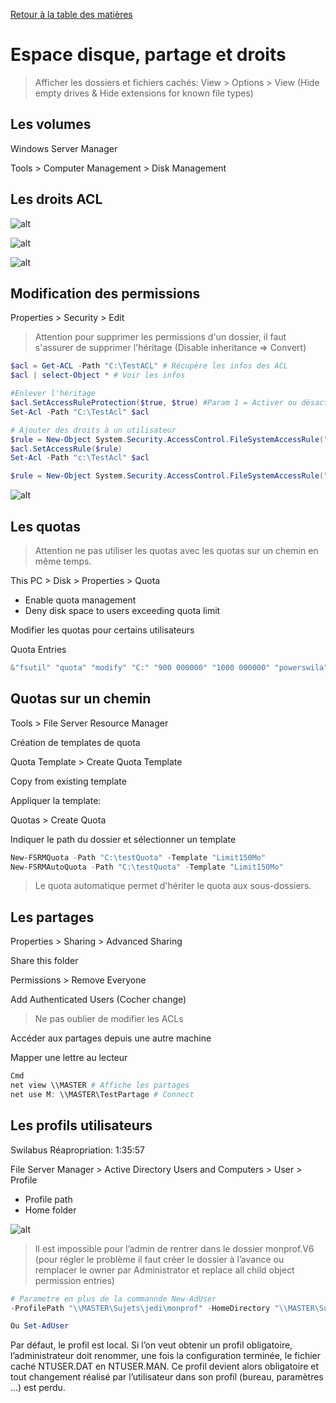 [Retour à la table des matières](../README.md)

# Espace disque, partage et droits

> Afficher les dossiers et fichiers cachés: View > Options > View (Hide empty drives & Hide extensions for known file types)

## Les volumes

Windows Server Manager

Tools > Computer Management > Disk Management

## Les droits ACL

![alt](images/acl1.png)

![alt](images/acl2.png)

![alt](images/acl3.png)

## Modification des permissions

Properties > Security > Edit

> Attention pour supprimer les permissions d'un dossier, il faut s'assurer de supprimer l'héritage (Disable inheritance => Convert)

```powershell
$acl = Get-ACL -Path "C:\TestACL" # Récupère les infos des ACL
$acl | select-Object * # Voir les infos

#Enlever l'héritage
$acl.SetAccessRuleProtection($true, $true) #Param 1 = Activer ou désactover l'hérotage (true = desac), Param 2 = conserver les permissions (true)
Set-Acl -Path "C:\TestAcl" $acl

# Ajouter des droits à un utilisateur
$rule = New-Object System.Security.AccessControl.FileSystemAccessRule("GODSWILA\Powerswila", "Modify", "Allow")
$acl.SetAccessRule($rule)
Set-Acl -Path "c:\TestAcl" $acl

$rule = New-Object System.Security.AccessControl.FileSystemAccessRule("GODSWILA\Powerswila", "FullControl", "ContainerInherit,ObjectInherit", "None", "Allow")
```

![alt](images/acl4.png)

## Les quotas

> Attention ne pas utiliser les quotas avec les quotas sur un chemin en même temps.

This PC > Disk > Properties > Quota

- Enable quota management
- Deny disk space to users exceeding quota limit

Modifier les quotas pour certains utilisateurs

Quota Entries

```powershell
&"fsutil" "quota" "modify" "C:" "900 000000" "1000 000000" "powerswila"
```

## Quotas sur un chemin

Tools > File Server Resource Manager

Création de templates de quota

Quota Template > Create Quota Template

Copy from existing template

Appliquer la template:

Quotas > Create Quota

Indiquer le path du dossier et sélectionner un template

```powershell
New-FSRMQuota -Path "C:\testQuota" -Template "Limit150Mo"
New-FSRMAutoQuota -Path "C:\testQuota" -Template "Limit150Mo"
```

> Le quota automatique permet d'hériter le quota aux sous-dossiers.

## Les partages

Properties > Sharing > Advanced Sharing

Share this folder

Permissions > Remove Everyone

Add Authenticated Users (Cocher change)

> Ne pas oublier de modifier les ACLs

Accéder aux partages depuis une autre machine

Mapper une lettre au lecteur

```powershell
Cmd
net view \\MASTER # Affiche les partages
net use M: \\MASTER\TestPartage # Connect
```

## Les profils utilisateurs

Swilabus Réapropriation: 1:35:57

File Server Manager > Active Directory Users and Computers > User > Profile

- Profile path
- Home folder

![alt](images/profilepath.png)

> Il est impossible pour l’admin de rentrer dans le dossier monprof.V6 (pour régler le problème il faut créer le dossier à l’avance ou remplacer le owner par Administrator et replace all child object permission entries)

```powershell
# Parametre en plus de la commannde New-AdUser
-ProfilePath "\\MASTER\Sujets\jedi\monprof" -HomeDirectory "\\MASTER\Sujets\jedi\" -HomeDrive "K:"

Ou Set-AdUser
```

Par défaut, le profil est local. Si l’on veut obtenir un profil obligatoire, l’administrateur doit renommer,
une fois la configuration terminée, le fichier caché NTUSER.DAT en NTUSER.MAN. Ce profil devient
alors obligatoire et tout changement réalisé par l’utilisateur dans son profil (bureau, paramètres …) est
perdu.